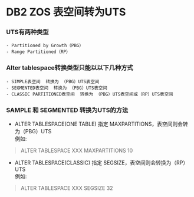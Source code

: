 # DB2 ZOS 表空间转为UTS  

### UTS有两种类型  
    - Partitioned by Growth（PBG）  
    - Range Partitioned（RP）

### Alter tablespace转换类型只能以以下几种方式
    - SIMPLE表空间  转换为 （PBG）UTS表空间
    - SEGMENTED表空间  转换为 （PBG）UTS表空间
    - CLASSIC PARTITIONED表空间  转换为 （PBG）UTS表空间或（RP）UTS表空间

### SAMPLE 和 SEGMENTED 转换为UTS的方法
* ALTER TABLESPACE(ONE TABLE) 指定 MAXPARTITIONS，表空间则会转为（PBG）UTS  
例如:
> ALTER TABLESPACE XXX MAXPARTITIONS 10  
* ALTER TABLESPACE(CLASSIC) 指定 SEGSIZE，表空间则会转换为（RP）UTS  
例如:  
> ALTER TABLESPACE XXX SEGSIZE 32  



